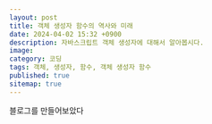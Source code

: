 ```yaml
---
layout: post
title: 객체 생성자 함수의 역사와 미래
date: 2024-04-02 15:32 +0900
description: 자바스크립트 객체 생성자에 대해서 알아봅시다.
image:
category: 코딩
tags: 객체, 생성자, 함수, 객체 생성자 함수
published: true
sitemap: true
---
```


블로그를 만들어보았다